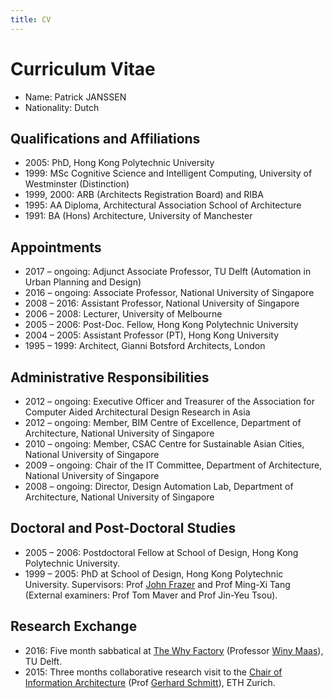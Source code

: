 ```yaml
---
title: CV
---
```

# Curriculum Vitae

- Name: Patrick JANSSEN
- Nationality: Dutch

## Qualifications and Affiliations

- 2005: PhD, Hong Kong Polytechnic University
- 1999: MSc Cognitive Science and Intelligent Computing, University of Westminster (Distinction)
- 1999, 2000:  ARB (Architects Registration Board) and RIBA
- 1995: AA Diploma, Architectural Association School of Architecture
- 1991: BA (Hons) Architecture, University of Manchester

## Appointments

- 2017 – ongoing: Adjunct Associate Professor, TU Delft (Automation in Urban Planning and Design)
- 2016 – ongoing: Associate Professor, National University of Singapore
- 2008 – 2016: Assistant Professor, National University of Singapore
- 2006 – 2008: Lecturer, University of Melbourne
- 2005 – 2006: Post-Doc. Fellow, Hong Kong Polytechnic University
- 2004 – 2005: Assistant Professor (PT), Hong Kong University
- 1995 – 1999: Architect, Gianni Botsford Architects, London

## Administrative Responsibilities

- 2012 – ongoing: Executive Officer and Treasurer of the Association for Computer Aided Architectural Design Research in Asia
- 2012 – ongoing: Member, BIM Centre of Excellence, Department of Architecture, National University of Singapore
- 2010 – ongoing: Member, CSAC Centre for Sustainable Asian Cities, National University of Singapore
- 2009 – ongoing: Chair of the IT Committee, Department of Architecture, National University of Singapore
- 2008 – ongoing: Director, Design Automation Lab, Department of Architecture, National University of Singapore

## Doctoral and Post-Doctoral Studies

- 2005 – 2006: Postdoctoral Fellow at School of Design, Hong Kong Polytechnic University.
- 1999 – 2005: PhD at School of Design, Hong Kong Polytechnic University. Supervisors: Prof [John Frazer](http://www.johnfrazer.com/) and Prof Ming-Xi Tang (External examiners: Prof Tom Maver and Prof Jin-Yeu Tsou).

## Research Exchange

- 2016: Five month sabbatical at [The Why Factory](http://thewhyfactory.com/) (Professor [Winy Maas](https://www.mvrdv.nl/en/about/principal-architects/winy-maas)), TU Delft.
- 2015: Three months collaborative research visit to the [Chair of Information Architecture](http://www.ia.arch.ethz.ch/) (Prof [Gerhard Schmitt](http://www.fcl.ethz.ch/people/CoreTeam/GerhardSchmitt.html)), ETH Zurich.
